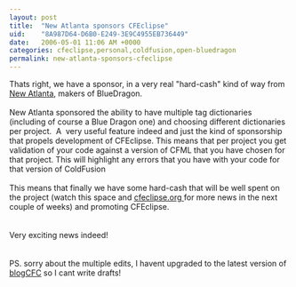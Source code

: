 ```yaml
---
layout: post
title:  "New Atlanta sponsors CFEclipse"
uid:	"8A987D64-D6B0-E249-3E9C4955EB736449"
date:   2006-05-01 11:06 AM +0000
categories: cfeclipse,personal,coldfusion,open-bluedragon
permalink: new-atlanta-sponsors-cfeclipse
---
```

Thats right, we have a sponsor, in a very real &quot;hard-cash&quot; kind of way from <a href="http://www.newatlanta.com/" target="_blank">New Atlanta</a>, makers of BlueDragon. <br /><br />New Atlanta sponsored the ability to have multiple tag dictionaries (including of course a Blue Dragon one) and choosing different dictionaries per project.&nbsp; A&nbsp; very useful feature indeed and just the kind of sponsorship that propels development of CFEclipse. This means that per project you get validation of your code against a version of CFML that you have chosen for that project. This will highlight any errors that you have with your code for that version of ColdFusion<br /><br />This means that finally we have some hard-cash that will be well spent on the project (watch this space and <a href="http://cfeclipse.org" target="_blank">cfeclipse.org </a>for more news in the next couple of weeks) and promoting CFEclipse.<br /><br /><br />Very exciting news indeed!<br /><br /><br />PS. sorry about the multiple edits, I havent upgraded to the latest version of <a href="http://www.blogcfc.com" target="_blank">blogCFC</a> so I cant write drafts!